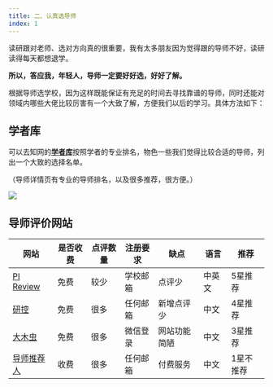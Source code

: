 ```yaml
---
title: 二、认真选导师
index: 1
---
```


读研跟对老师、选对方向真的很重要，我有太多朋友因为觉得跟的导师不好，读研读得每天都想退学。

**所以，答应我，年轻人，导师一定要好好选，好好了解。**

根据导师选学校，因为这样既能保证有充足的时间去寻找靠谱的导师，同时还能对领域内哪些大佬比较厉害有一个大致了解，方便我们以后的学习。具体方法如下：

## 学者库

可以去知网的[**学者库**](https://link.zhihu.com/?target=http%3A//expert.cnki.net/)按照学者的专业排名，物色一些我们觉得比较合适的导师，列出一个大致的选择名单。

（导师详情页有专业的导师排名，以及很多推荐，很方便。）

![](https://images-tomcode-1258913748.cos.ap-guangzhou.myqcloud.com/202305152244317.png)

## 导师评价网站

| 网站                                  | 是否收费 | 点评数量 | 注册要求 | 缺点         | 语言   | 推荐      |
| ------------------------------------- | -------- | -------- | -------- | ------------ | ------ | --------- |
| [PI Review](https://pi-review.com/)   | 免费     | 较少     | 学校邮箱 | 点评少       | 中英文 | 5星推荐   |
| [研控](https://www.yankong.org/)      | 免费     | 很多     | 任何邮箱 | 新增点评少   | 中文   | 4星推荐   |
| [大木虫](http://www.damuchong.com)    | 免费     | 很多     | 微信登录 | 网站功能简陋 | 中文   | 3星推荐   |
| [导师推荐人](http://mysupervisor.org) | 收费     | 很多     | 任何邮箱 | 付费服务     | 中文   | 1星不推荐 |



